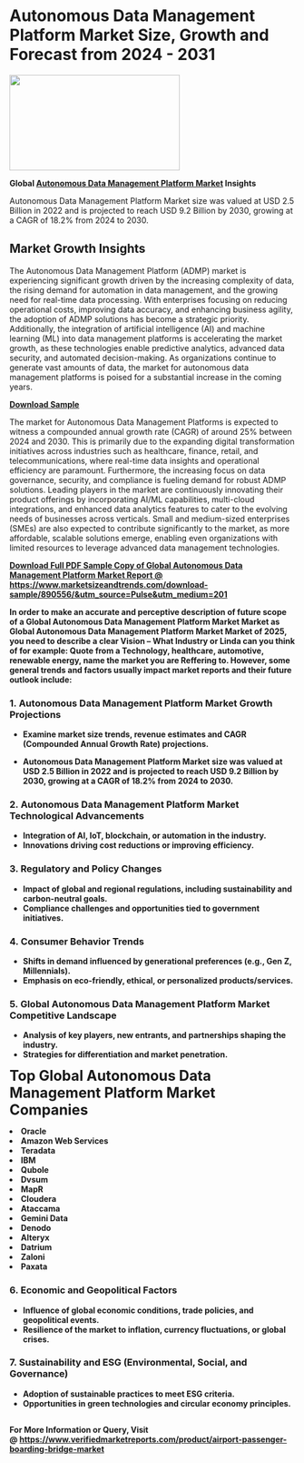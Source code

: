 <H1>Autonomous Data Management Platform Market Size, Growth and Forecast from 2024 - 2031</H1><img class="aligncenter size-medium wp-image-584254" src="https://thirdeyenews.in/wp-content/uploads/2024/09/Global-Market-Research-300x168.jpeg" alt="" width="300" height="168" /><p><strong>Global&nbsp;<a href="https://www.marketsizeandtrends.com/download-sample/890556/&amp;utm_source=Pulse&amp;utm_medium=201">Autonomous Data Management Platform Market</a> Insights</strong></p><p>Autonomous Data Management Platform Market size was valued at USD 2.5 Billion in 2022 and is projected to reach USD 9.2 Billion by 2030, growing at a CAGR of 18.2% from 2024 to 2030.</p><p><h2>Market Growth Insights</h2> <p>The Autonomous Data Management Platform (ADMP) market is experiencing significant growth driven by the increasing complexity of data, the rising demand for automation in data management, and the growing need for real-time data processing. With enterprises focusing on reducing operational costs, improving data accuracy, and enhancing business agility, the adoption of ADMP solutions has become a strategic priority. Additionally, the integration of artificial intelligence (AI) and machine learning (ML) into data management platforms is accelerating the market growth, as these technologies enable predictive analytics, advanced data security, and automated decision-making. As organizations continue to generate vast amounts of data, the market for autonomous data management platforms is poised for a substantial increase in the coming years.</p> <p><strong><a href="#">Download Sample</a></strong></p> <p>The market for Autonomous Data Management Platforms is expected to witness a compounded annual growth rate (CAGR) of around 25% between 2024 and 2030. This is primarily due to the expanding digital transformation initiatives across industries such as healthcare, finance, retail, and telecommunications, where real-time data insights and operational efficiency are paramount. Furthermore, the increasing focus on data governance, security, and compliance is fueling demand for robust ADMP solutions. Leading players in the market are continuously innovating their product offerings by incorporating AI/ML capabilities, multi-cloud integrations, and enhanced data analytics features to cater to the evolving needs of businesses across verticals. Small and medium-sized enterprises (SMEs) are also expected to contribute significantly to the market, as more affordable, scalable solutions emerge, enabling even organizations with limited resources to leverage advanced data management technologies.</p> <p><strong><a href="#"></p><p><span class=""><strong>Download Full PDF Sample Copy of Global Autonomous Data Management Platform Market Report</strong> @ <a href="https://www.marketsizeandtrends.com/download-sample/890556/&amp;utm_source=Pulse&amp;utm_medium=201" target="_blank">https://www.marketsizeandtrends.com/download-sample/890556/&amp;utm_source=Pulse&amp;utm_medium=201</a></span></p><p>In order to make an accurate and perceptive description of future scope of a Global&nbsp;Autonomous Data Management Platform Market Market as Global&nbsp;Autonomous Data Management Platform Market Market of 2025, you need to describe a clear Vision &ndash; What Industry or Linda can you think of for example: Quote from a Technology, healthcare, automotive, renewable energy, name the market you are Reffering to. However, some general trends and factors usually impact market reports and their future outlook include:</p><h3>1.&nbsp;<strong>Autonomous Data Management Platform Market Growth Projections</strong></h3><ul><li>Examine market size trends, revenue estimates and CAGR (Compounded Annual Growth Rate) projections.</li><li><p>Autonomous Data Management Platform Market size was valued at USD 2.5 Billion in 2022 and is projected to reach USD 9.2 Billion by 2030, growing at a CAGR of 18.2% from 2024 to 2030.</p></li></ul><h3>2.&nbsp;<strong>Autonomous Data Management Platform Market Technological Advancements</strong></h3><ul><li>Integration of AI, IoT, blockchain, or automation in the industry.</li><li>Innovations driving cost reductions or improving efficiency.</li></ul><h3>3.&nbsp;<strong>Regulatory and Policy Changes</strong></h3><ul><li>Impact of global and regional regulations, including sustainability and carbon-neutral goals.</li><li>Compliance challenges and opportunities tied to government initiatives.</li></ul><h3>4.&nbsp;<strong>Consumer Behavior Trends</strong></h3><ul><li>Shifts in demand influenced by generational preferences (e.g., Gen Z, Millennials).</li><li>Emphasis on eco-friendly, ethical, or personalized products/services.</li></ul><h3>5.&nbsp;<strong>Global Autonomous Data Management Platform Market Competitive Landscape</strong></h3><ul><li>Analysis of key players, new entrants, and partnerships shaping the industry.</li><li>Strategies for differentiation and market penetration.</li></ul><p data-pm-slice="1 1 []"><span style="color: inherit; font-family: inherit; font-size: 25px;">Top Global Autonomous Data Management Platform Market Companies</span></p><div class="" data-test-id=""><p><li>Oracle</li><li> Amazon Web Services</li><li> Teradata</li><li> IBM</li><li> Qubole</li><li> Dvsum</li><li> MapR</li><li> Cloudera</li><li> Ataccama</li><li> Gemini Data</li><li> Denodo</li><li> Alteryx</li><li> Datrium</li><li> Zaloni</li><li> Paxata</li></p></div><h3>6.&nbsp;<strong>Economic and Geopolitical Factors</strong></h3><ul><li>Influence of global economic conditions, trade policies, and geopolitical events.</li><li>Resilience of the market to inflation, currency fluctuations, or global crises.</li></ul><h3>7.&nbsp;<strong>Sustainability and ESG (Environmental, Social, and Governance)</strong></h3><ul><li>Adoption of sustainable practices to meet ESG criteria.</li><li>Opportunities in green technologies and circular economy principles.</li></ul><h2><strong style="font-size: 14px;">For More Information or Query, Visit @&nbsp;</strong><a style="background-color: #ffffff; font-size: 14px;" href="https://www.marketsizeandtrends.com/report/autonomous-data-management-platform-market-/" target="_blank">https://www.verifiedmarketreports.com/product/airport-passenger-boarding-bridge-market</a></h2>

